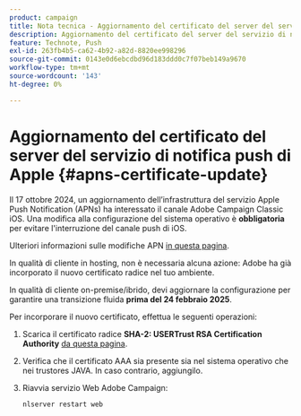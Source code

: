 ```yaml
---
product: campaign
title: Nota tecnica - Aggiornamento del certificato del server del servizio Apple Push Notification
description: Aggiornamento del certificato del server del servizio di notifica push di Apple
feature: Technote, Push
exl-id: 263fb4b5-ca62-4b92-a82d-8820ee998296
source-git-commit: 0143e0d6ebcdbd96d183ddd0c7f07beb149a9670
workflow-type: tm+mt
source-wordcount: '143'
ht-degree: 0%

---
```


# Aggiornamento del certificato del server del servizio di notifica push di Apple {#apns-certificate-update}



Il 17 ottobre 2024, un aggiornamento dell’infrastruttura del servizio Apple Push Notification (APNs) ha interessato il canale Adobe Campaign Classic iOS. Una modifica alla configurazione del sistema operativo è **obbligatoria** per evitare l&#39;interruzione del canale push di iOS.

Ulteriori informazioni sulle modifiche APN [in questa pagina](https://developer.apple.com/news/?id=09za8wzy).

In qualità di cliente in hosting, non è necessaria alcuna azione: Adobe ha già incorporato il nuovo certificato radice nel tuo ambiente.

In qualità di cliente on-premise/ibrido, devi aggiornare la configurazione per garantire una transizione fluida **prima del 24 febbraio 2025**.

Per incorporare il nuovo certificato, effettua le seguenti operazioni:

1. Scarica il certificato radice **SHA-2: USERTrust RSA Certification Authority** [da questa pagina](https://www.sectigo.com/knowledge-base/detail/Sectigo-Intermediate-Certificates/kA01N000000rfBO).

1. Verifica che il certificato AAA sia presente sia nel sistema operativo che nei trustores JAVA. In caso contrario, aggiungilo.

1. Riavvia servizio Web Adobe Campaign:

   ```
   nlserver restart web
   ```
